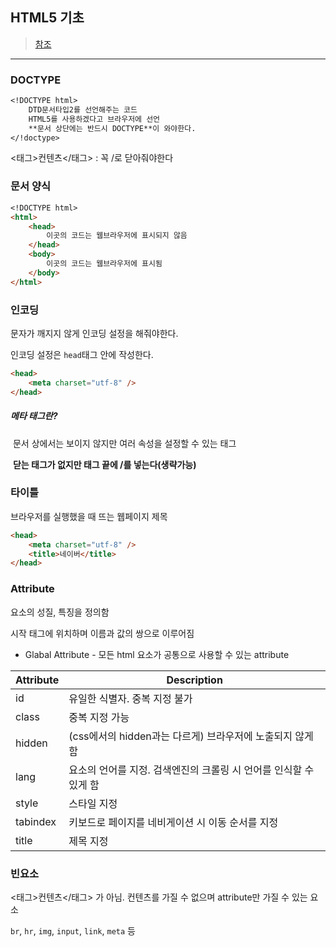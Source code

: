 ## HTML5 기초
>[참조](https://m.blog.naver.com/PostView.naver?isHttpsRedirect=true&blogId=loveiss0&logNo=140212177827)

---

### DOCTYPE

```markdown
<!DOCTYPE html>
    DTD문서타입2를 선언해주는 코드
	HTML5를 사용하겠다고 브라우저에 선언
	**문서 상단에는 반드시 DOCTYPE**이 와야한다.
</!doctype>
```

<태그>컨텐츠</태그> : 꼭 /로 닫아줘야한다

<!--주석-->

### 문서  양식

```markdown
<!DOCTYPE html>
<html>
    <head>
    	이곳의 코드는 웹브라우저에 표시되지 않음
    </head>
    <body>
    	이곳의 코드는 웹브라우저에 표시됨
    </body>
</html>
```

### 인코딩

문자가 깨지지 않게 인코딩 설정을 해줘야한다.

인코딩 설정은 `head`태그 안에 작성한다.
```markdown
<head>
	<meta charset="utf-8" />
</head>
```
##### *메타 태그란?* 

​	문서 상에서는 보이지 않지만 여러 속성을 설정할 수 있는 태그

​	**닫는 태그가 없지만 태그 끝에 /를 넣는다(생략가능)**



### 타이틀

브라우저를 실행했을 때 뜨는 웹페이지 제목

```markdown
<head>
	<meta charset="utf-8" />
	<title>네이버</title>
</head>
```



### Attribute

요소의 성질, 특징을 정의함

시작 태그에 위치하며 이름과 값의 쌍으로 이루어짐

- Glabal Attribute - 모든 html 요소가 공통으로 사용할 수 있는 attribute

| Attribute | Description                                                  |
| --------- | ------------------------------------------------------------ |
| id        | 유일한 식별자. 중복 지정 불가                                |
| class     | 중복 지정 가능                                               |
| hidden    | (css에서의 hidden과는 다르게) 브라우저에 노출되지 않게 함    |
| lang      | 요소의 언어를 지정. 검색엔진의 크롤링 시 언어를 인식할 수 있게 함 |
| style     | 스타일 지정                                                  |
| tabindex  | 키보드로 페이지를 네비게이션 시 이동 순서를 지정             |
| title     | 제목 지정                                                    |



### 빈요소

<태그>컨텐츠</태그> 가 아님. 컨텐츠를 가질 수 없으며 attribute만 가질 수 있는 요소

`br`, `hr`, `img`, `input`, `link`, `meta` 등
